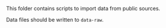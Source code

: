 This folder contains scripts to import data from public sources.

Data files should be written to `data-raw`.